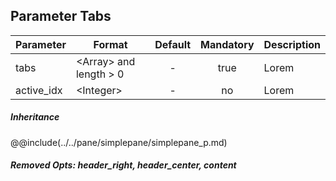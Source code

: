 ## Parameter Tabs
|	Parameter			|			Format			|	Default					|	Mandatory	|	Description				| 
|		---				|			---				|	:---:					|	:---:		|		---					|
|	tabs	|	<dt>&lt;Array&gt; and length > 0	|	-	|	true	|	Lorem	|
|	active_idx	|	<dt>&lt;Integer&gt;	|	-	|	no	|	Lorem	|


##### Inheritance
@@include(../../pane/simplepane/simplepane_p.md)

##### Removed Opts: header_right, header_center, content